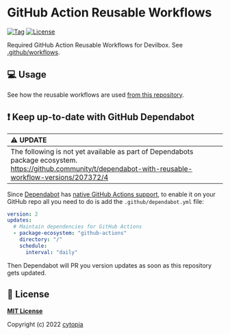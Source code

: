 # GitHub Action Reusable Workflows

[![Tag](https://img.shields.io/github/tag/devilbox/github-actions.svg)](https://github.com/devilbox/github-actions/releases)
[![License](https://img.shields.io/badge/license-MIT-%233DA639.svg)](https://opensource.org/licenses/MIT)

Required GitHub Action Reusable Workflows for Devilbox. See [.github/workflows](.github/workflows).


## :computer: Usage

See how the reusable workflows are used [from this repository](https://github.com/devilbox/github-actions/network/dependents).


## :exclamation: Keep up-to-date with GitHub Dependabot


| :warning: UPDATE    |
|:--------------------|
| The following is not yet available as part of Dependabots package ecosystem.<br/>https://github.community/t/dependabot-with-reusable-workflow-versions/207372/4 |


Since [Dependabot](https://docs.github.com/en/github/administering-a-repository/keeping-your-actions-up-to-date-with-github-dependabot) has [native GitHub Actions support](https://docs.github.com/en/github/administering-a-repository/configuration-options-for-dependency-updates#package-ecosystem), to enable it on your GitHub repo all you need to do is add the `.github/dependabot.yml` file:

```yml
version: 2
updates:
  # Maintain dependencies for GitHub Actions
  - package-ecosystem: "github-actions"
    directory: "/"
    schedule:
      interval: "daily"
```

Then Dependabot will PR you version updates as soon as this repository gets updated.


## :page_facing_up: License

**[MIT License](LICENSE)**

Copyright (c) 2022 [cytopia](https://github.com/cytopia)

